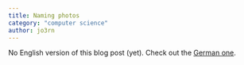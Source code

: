 ```yaml
---
title: Naming photos
category: "computer science"
author: jo3rn
---
```


No English version of this blog post (yet). Check out the [German one](/de/blog/bilder-benennen).
